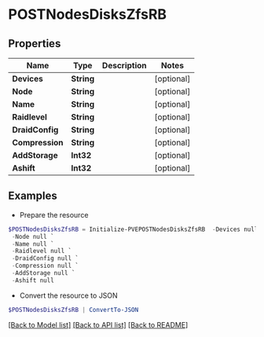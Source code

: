# POSTNodesDisksZfsRB
## Properties

Name | Type | Description | Notes
------------ | ------------- | ------------- | -------------
**Devices** | **String** |  | [optional] 
**Node** | **String** |  | [optional] 
**Name** | **String** |  | [optional] 
**Raidlevel** | **String** |  | [optional] 
**DraidConfig** | **String** |  | [optional] 
**Compression** | **String** |  | [optional] 
**AddStorage** | **Int32** |  | [optional] 
**Ashift** | **Int32** |  | [optional] 

## Examples

- Prepare the resource
```powershell
$POSTNodesDisksZfsRB = Initialize-PVEPOSTNodesDisksZfsRB  -Devices null `
 -Node null `
 -Name null `
 -Raidlevel null `
 -DraidConfig null `
 -Compression null `
 -AddStorage null `
 -Ashift null
```

- Convert the resource to JSON
```powershell
$POSTNodesDisksZfsRB | ConvertTo-JSON
```

[[Back to Model list]](../README.md#documentation-for-models) [[Back to API list]](../README.md#documentation-for-api-endpoints) [[Back to README]](../README.md)

